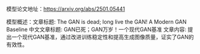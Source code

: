 模型论文地址：https://arxiv.org/abs/2501.05441

模型概述：文章标题: The GAN is dead; long live the GAN! A Modern GAN Baseline
中文文章标题: GAN已死；GAN万岁！一个现代GAN基准
文章内容: 提出一个现代GAN基准，通过改进训练稳定性和提高生成图像质量，证实了GAN的有效性。
